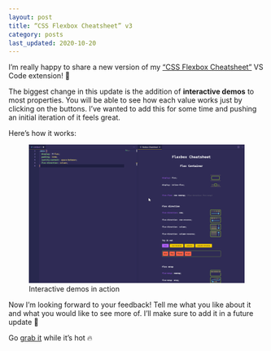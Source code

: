 ```yaml
---
layout: post
title: “CSS Flexbox Cheatsheet” v3
category: posts
last_updated: 2020-10-20
---
```


I’m really happy to share a new version of my [“CSS Flexbox Cheatsheet”](https://marketplace.visualstudio.com/items?itemName=dzhavat.css-flexbox-cheatsheet) VS Code extension! 🎉

The biggest change in this update is the addition of **interactive demos** to most properties. You will be able to see how each value works just by clicking on the buttons. I’ve wanted to add this for some time and pushing an initial iteration of it feels great.

Here’s how it works:

<figure>
  <img src="/assets/img/2020/09/09/interactive-demo.gif" alt="Interactive demos">
  <figcaption>Interactive demos in action</figcaption>
</figure>

Now I’m looking forward to your feedback! Tell me what you like about it and what you would like to see more of. I’ll make sure to add it in a future update 🙂

Go [grab it](https://marketplace.visualstudio.com/items?itemName=dzhavat.css-flexbox-cheatsheet) while it’s hot 🔥
